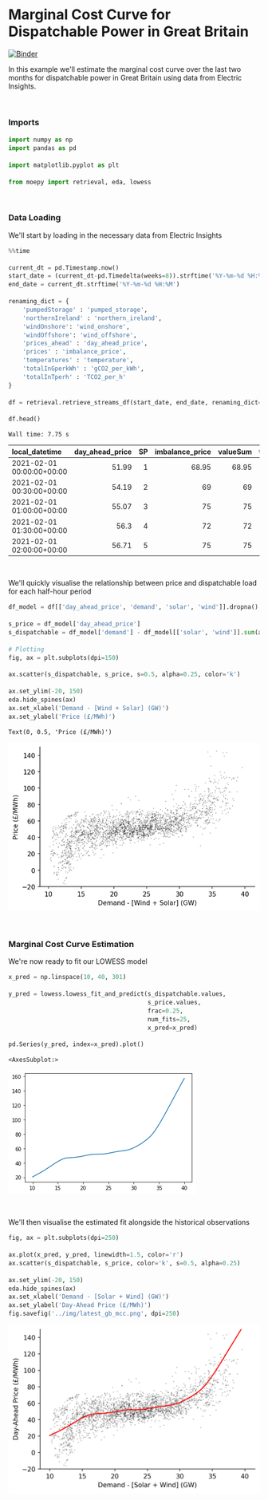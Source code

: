 # Marginal Cost Curve for Dispatchable Power in Great Britain



[![Binder](https://notebooks.gesis.org/binder/badge_logo.svg)](https://notebooks.gesis.org/binder/v2/gh/AyrtonB/Merit-Order-Effect/main?filepath=nbs%2Fug-04-gb-mcc.ipynb)

In this example we'll estimate the marginal cost curve over the last two months for dispatchable power in Great Britain using data from Electric Insights.

<br>

### Imports

```python
import numpy as np
import pandas as pd

import matplotlib.pyplot as plt

from moepy import retrieval, eda, lowess
```

<br>

### Data Loading

We'll start by loading in the necessary data from Electric Insights

```python
%%time

current_dt = pd.Timestamp.now()
start_date = (current_dt-pd.Timedelta(weeks=8)).strftime('%Y-%m-%d %H:%M')
end_date = current_dt.strftime('%Y-%m-%d %H:%M')

renaming_dict = {
    'pumpedStorage' : 'pumped_storage',
    'northernIreland' : 'northern_ireland',
    'windOnshore': 'wind_onshore',
    'windOffshore': 'wind_offshore',
    'prices_ahead' : 'day_ahead_price',
    'prices' : 'imbalance_price',
    'temperatures' : 'temperature',
    'totalInGperkWh' : 'gCO2_per_kWh',
    'totalInTperh' : 'TCO2_per_h'
}

df = retrieval.retrieve_streams_df(start_date, end_date, renaming_dict=renaming_dict)

df.head()
```

    Wall time: 7.75 s
    




| local_datetime            |   day_ahead_price |   SP |   imbalance_price |   valueSum |   temperature |   TCO2_per_h |   gCO2_per_kWh |   nuclear |   biomass |   coal | ...   |   demand |   pumped_storage |   wind_onshore |   wind_offshore |   belgian |   dutch |   french |   ireland |   northern_ireland |   irish |
|:--------------------------|------------------:|-----:|------------------:|-----------:|--------------:|-------------:|---------------:|----------:|----------:|-------:|:------|---------:|-----------------:|---------------:|----------------:|----------:|--------:|---------:|----------:|-------------------:|--------:|
| 2021-02-01 00:00:00+00:00 |             51.99 |    1 |             68.95 |      68.95 |           2.9 |      4797.76 |        175.8   |     5.564 |     1.945 |  0.465 | ...   |  27.291  |                0 |        3.02828 |         3.51436 |     0.902 |       0 |    1.806 |         0 |              0.018 |  -0.05  |
| 2021-02-01 00:30:00+00:00 |             54.19 |    2 |             69    |      69    |           2.9 |      5149.7  |        186.031 |     5.559 |     1.963 |  0.563 | ...   |  27.682  |                0 |        2.90388 |         3.44746 |     0.902 |       0 |    1.806 |         0 |              0.016 |   0.016 |
| 2021-02-01 01:00:00+00:00 |             55.07 |    3 |             75    |      75    |           2.9 |      5177.97 |        189.309 |     5.565 |     2.077 |  0.68  | ...   |  27.352  |                0 |        2.76413 |         3.36153 |     0.952 |       0 |    1.906 |         0 |              0.018 |   0.018 |
| 2021-02-01 01:30:00+00:00 |             56.3  |    4 |             72    |      72    |           2.9 |      5131.08 |        190.892 |     5.563 |     2.122 |  0.716 | ...   |  26.8796 |                0 |        2.62404 |         3.19386 |     0.952 |       0 |    1.906 |         0 |              0.016 |   0.016 |
| 2021-02-01 02:00:00+00:00 |             56.71 |    5 |             75    |      75    |           2.9 |      5105.37 |        193.368 |     5.561 |     2.134 |  0.718 | ...   |  26.4023 |                0 |        2.41751 |         2.93459 |     0.926 |       0 |    1.906 |         0 |              0.018 |   0.018 |</div>



<br>

We'll quickly visualise the relationship between price and dispatchable load for each half-hour period

```python
df_model = df[['day_ahead_price', 'demand', 'solar', 'wind']].dropna().astype(float)

s_price = df_model['day_ahead_price']
s_dispatchable = df_model['demand'] - df_model[['solar', 'wind']].sum(axis=1)

# Plotting
fig, ax = plt.subplots(dpi=150)

ax.scatter(s_dispatchable, s_price, s=0.5, alpha=0.25, color='k')

ax.set_ylim(-20, 150)
eda.hide_spines(ax)
ax.set_xlabel('Demand - [Wind + Solar] (GW)')
ax.set_ylabel('Price (£/MWh)')
```




    Text(0, 0.5, 'Price (£/MWh)')




![png](./img/nbs/ug-04-gb-mcc_cell_6_output_1.png)


<br>

### Marginal Cost Curve Estimation

We're now ready to fit our LOWESS model

```python
x_pred = np.linspace(10, 40, 301)

y_pred = lowess.lowess_fit_and_predict(s_dispatchable.values, 
                                       s_price.values, 
                                       frac=0.25, 
                                       num_fits=25, 
                                       x_pred=x_pred)

pd.Series(y_pred, index=x_pred).plot()
```




    <AxesSubplot:>




![png](./img/nbs/ug-04-gb-mcc_cell_8_output_1.png)


<br>

We'll then visualise the estimated fit alongside the historical observations

```python
fig, ax = plt.subplots(dpi=250)

ax.plot(x_pred, y_pred, linewidth=1.5, color='r')
ax.scatter(s_dispatchable, s_price, color='k', s=0.5, alpha=0.25)

ax.set_ylim(-20, 150)
eda.hide_spines(ax)
ax.set_xlabel('Demand - [Solar + Wind] (GW)')
ax.set_ylabel('Day-Ahead Price (£/MWh)')
fig.savefig('../img/latest_gb_mcc.png', dpi=250)
```


![png](./img/nbs/ug-04-gb-mcc_cell_10_output_0.png)

